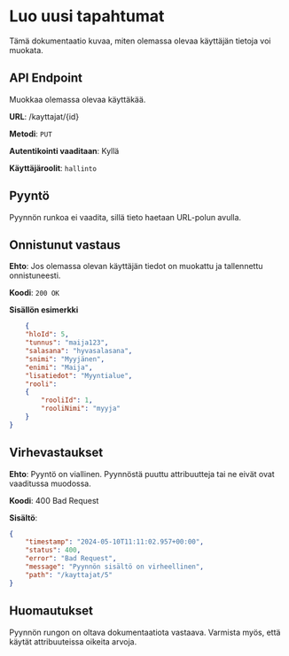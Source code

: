 # Luo uusi tapahtumat
Tämä dokumentaatio kuvaa, miten olemassa olevaa käyttäjän tietoja voi muokata.

## API Endpoint
Muokkaa olemassa olevaa käyttäkää.

**URL**: /kayttajat/{id}

**Metodi**: `PUT`

**Autentikointi vaaditaan**: Kyllä

**Käyttäjäroolit**: `hallinto`

## Pyyntö
Pyynnön runkoa ei vaadita, sillä tieto haetaan URL-polun avulla.

## Onnistunut vastaus
**Ehto**: Jos olemassa olevan käyttäjän tiedot on muokattu ja tallennettu onnistuneesti.

**Koodi**: `200 OK`

**Sisällön esimerkki**
```json
    {
    "hloId": 5,
    "tunnus": "maija123",
    "salasana": "hyvasalasana",
    "snimi": "Myyjänen",
    "enimi": "Maija",
    "lisatiedot": "Myyntialue",
    "rooli": 
    {
        "rooliId": 1,
        "rooliNimi": "myyja"
    }
}
```
## Virhevastaukset
**Ehto**: Pyyntö on viallinen. Pyynnöstä puuttu attribuutteja tai ne eivät ovat vaaditussa muodossa.

**Koodi**: 400 Bad Request

**Sisältö**:
```json
{
    "timestamp": "2024-05-10T11:11:02.957+00:00",
    "status": 400,
    "error": "Bad Request",
    "message": "Pyynnön sisältö on virheellinen",
    "path": "/kayttajat/5"
}
```
## Huomautukset
Pyynnön rungon on oltava dokumentaatiota vastaava. Varmista myös, että käytät attribuuteissa oikeita arvoja.
